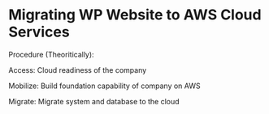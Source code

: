 # ﻿Migrating WP Website to AWS Cloud Services
Procedure (Theoritically):

Access: Cloud readiness of the company

Mobilize: Build foundation capability of company on AWS

Migrate: Migrate system and database to the cloud
